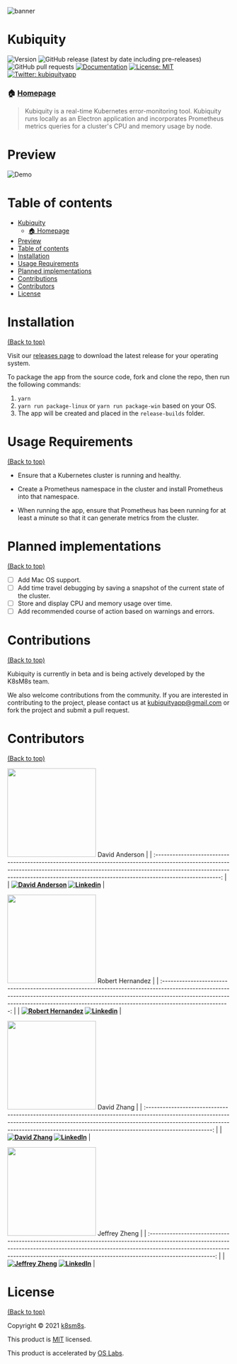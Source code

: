 <!-- Add banner here -->
![banner](https://imgur.com/QwALmAn.png)
# Kubiquity

<!-- Add buttons here -->
![Version](https://img.shields.io/badge/version-1.0.0-blue.svg?cacheSeconds=2592000)
![GitHub release (latest by date including pre-releases)](https://img.shields.io/github/v/release/oslabs-beta/Kubiquity?include_prereleases)
![GitHub pull requests](https://img.shields.io/github/issues-pr/oslabs-beta/kubiquity)
[![Documentation](https://img.shields.io/badge/documentation-yes-brightgreen.svg)](https://github.com/oslabs-beta/Kubiquity#readme)
[![License: MIT](https://img.shields.io/github/license/oslabs-beta/Kubiquity)](https://github.com/oslabs-beta/Kubiquity/blob/master/LICENSE)
[![Twitter: kubiquityapp](https://img.shields.io/twitter/follow/kubiquityapp.svg?style=social)](https://twitter.com/kubiquityapp)


### 🏠 [Homepage](https://kubiquity)

>Kubiquity is a real-time Kubernetes error-monitoring tool. Kubiquity runs locally as an Electron application and incorporates Prometheus metrics queries for a cluster's CPU and memory usage by node.



# Preview

![Demo](https://imgur.com/BHQuJVW.gif)
# Table of contents

- [Kubiquity](#kubiquity)
    - [🏠 Homepage](#-homepage)
- [Preview](#preview)
- [Table of contents](#table-of-contents)
- [Installation](#installation)
- [Usage Requirements](#usage-requirements)
- [Planned implementations](#planned-implementations)
- [Contributions](#contributions)
- [Contributors](#contributors)
- [License](#license)

# Installation
[(Back to top)](#table-of-contents)

Visit our [releases page](https://github.com/oslabs-beta/Kubiquity/releases) to download the latest release for your operating system.

To package the app from the source code, fork and clone the repo, then run the following commands:

1. ```yarn```
2. ```yarn run package-linux``` or ```yarn run package-win``` based on your OS.
3. The app will be created and placed in the ```release-builds``` folder.

# Usage Requirements
[(Back to top)](#table-of-contents)

- Ensure that a Kubernetes cluster is running and healthy.

- Create a Prometheus namespace in the cluster and install Prometheus into that namespace.

- When running the app, ensure that Prometheus has been running for at least a minute so that it can generate metrics from the cluster.


# Planned implementations
[(Back to top)](#table-of-contents)

- [ ] Add Mac OS support.
- [ ] Add time travel debugging by saving a snapshot of the current state of the cluster.
- [ ] Store and display CPU and memory usage over time.
- [ ] Add recommended course of action based on warnings and errors.

# Contributions
[(Back to top)](#table-of-contents)

Kubiquity is currently in beta and is being actively developed by the K8sM8s team. 

We also welcome contributions from the community. If you are interested in contributing to the project, please contact us at kubiquityapp@gmail.com or fork the project and submit a pull request.

# Contributors
[(Back to top)](#table-of-contents)


<a href="https://github.com/dlande000"><img src="https://avatars.githubusercontent.com/u/44009893?v=4" width=200px height=200px /></a>
David Anderson                                      |
| :-----------------------------------------------------------------------------------------------------------------------------------------------------------------------------------------------------------------------------------------------------------------: |
| **[![David Anderson](https://img.shields.io/badge/GitHub-100000?style=for-the-badge&logo=github&logoColor=white)](https://github.com/dlande000)  [![Linkedin](https://img.shields.io/badge/LinkedIn-0077B5?style=for-the-badge&logo=linkedin&logoColor=white)](https://www.linkedin.com/in/dlande000/)** |




<a href="https://github.com/Hydroelectric29"><img src="https://avatars.githubusercontent.com/u/39108231?v=4" width=200px height=200px /></a>
Robert Hernandez                                      |
| :-----------------------------------------------------------------------------------------------------------------------------------------------------------------------------------------------------------------------------------------------------------------: |
| **[![Robert Hernandez](https://img.shields.io/badge/GitHub-100000?style=for-the-badge&logo=github&logoColor=white)](https://github.com/Hydroelectric29)  [![Linkedin](https://img.shields.io/badge/LinkedIn-0077B5?style=for-the-badge&logo=linkedin&logoColor=white)](https://www.linkedin.com/in/robert-hernandez-879108211/)** |


<a href="https://github.com/davidzhangnyc"><img src="https://avatars.githubusercontent.com/u/11681692?v=4" width=200px height=200px /></a>
David Zhang                                      |
| :-----------------------------------------------------------------------------------------------------------------------------------------------------------------------------------------------------------------------------------------------------------------: |
| **[![David Zhang](https://img.shields.io/badge/GitHub-100000?style=for-the-badge&logo=github&logoColor=white)](https://github.com/davidzhangnyc)  [![LinkedIn](https://img.shields.io/badge/LinkedIn-0077B5?style=for-the-badge&logo=linkedin&logoColor=white)](https://www.linkedin.com/in/davidnyc/)** |


<a href="https://github.com/JefZheng"><img src="https://avatars.githubusercontent.com/u/39392074?v=4" width=200px height=200px /></a>
Jeffrey Zheng                             |
| :-----------------------------------------------------------------------------------------------------------------------------------------------------------------------------------------------------------------------------------------------------------------: |
| **[![Jeffrey Zheng](https://img.shields.io/badge/GitHub-100000?style=for-the-badge&logo=github&logoColor=white)](https://github.com/JefZheng) [![LinkedIn](https://img.shields.io/badge/LinkedIn-0077B5?style=for-the-badge&logo=linkedin&logoColor=white)](https://www.linkedin.com/in/JefZheng/)** |


# License
[(Back to top)](#table-of-contents)

Copyright © 2021 [k8sm8s](https://github.com/oslabs-beta).

This product is [MIT](https://github.com/oslabs-beta/Kubiquity/blob/master/LICENSE) licensed.

This product is accelerated by [OS Labs](https://opensourcelabs.io).
